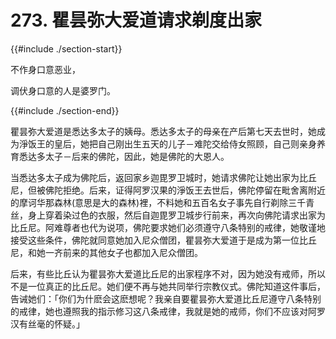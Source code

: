 # 273. 瞿昙弥大爱道请求剃度出家
{{#include ./section-start}}

不作身口意恶业，

调伏身口意的人是婆罗门。

{{#include ./section-end}}

瞿昙弥大爱道是悉达多太子的姨母。悉达多太子的母亲在产后第七天去世时，她成为淨饭王的皇后，她把自己刚出生五天的儿子－难陀交给侍女照顾，自己则亲身养育悉达多太子－后来的佛陀，因此，她是佛陀的大恩人。

当悉达多太子成为佛陀后，返回家乡迦毘罗卫城时，她请求佛陀让她出家为比丘尼，但被佛陀拒绝。后来，证得阿罗汉果的淨饭王去世后，佛陀停留在毗舍离附近的摩诃华那森林(意思是大的森林)裡，不料她和五百名女子事先自行剃除三千青丝，身上穿着染过色的衣服，然后自迦毘罗卫城步行前来，再次向佛陀请求出家为比丘尼。阿难尊者也代为说项，佛陀要求她们必须遵守八条特别的戒律，她敬谨地接受这些条件，佛陀就同意她加入尼众僧团，瞿昙弥大爱道于是成为第一位比丘尼，和她一齐前来的其他女子也都加入尼众僧团。

后来，有些比丘认为瞿昙弥大爱道比丘尼的出家程序不对，因为她没有戒师，所以不是一位真正的比丘尼。她们便不再与她共同举行宗教仪式。佛陀知道这件事后，告诫她们：「你们为什麽会这麽想呢？我亲自要瞿昙弥大爱道比丘尼遵守八条特别的戒律，她也遵照我的指示修习这八条戒律，我就是她的戒师，你们不应该对阿罗汉有丝毫的怀疑。」

